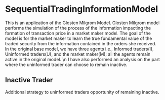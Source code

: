 # SequentialTradingInformationModel

This is an application of the Glosten Milgrom Model. Glosten Milgrom model performs the simulation of the process of the information impacting the formation of transaction price in a market maker model.
The goal of the model is for the market maker to learn the true fundamental value of the traded security from the information contained in the orders she received. In the original base model, we have three agents i.e., Informed traders(I), Uninformed traders(U), and the market maker(M); all the agents remain active in the original model. \n
I have also performed an analysis on the part where the uninformed trader can choose to remain inactive.

## Inactive Trader
Additional strategy to uninformed traders opportunity of remaining inactive.
